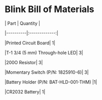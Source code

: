 # Blink Bill of Materials


| Part | Quantity |

|----------|:-------------:|

|Printed Circuit Board| 1|

|T-1 3/4 (5 mm) Through-hole LED| 3|

|200O Resistor| 3|

|Momentary Switch (P/N: 1825910-6)| 3|

|Battery Holder (P/N: BAT-HLD-001-THM) |1|

|CR2032 Battery| 1|